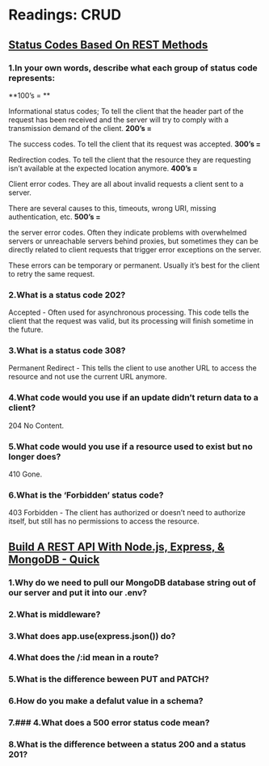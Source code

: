 # Readings: CRUD
## [Status Codes Based On REST Methods](https://www.moesif.com/blog/technical/api-design/Which-HTTP-Status-Code-To-Use-For-Every-CRUD-App/)
### 1.In your own words, describe what each group of status code represents:

**100’s = **

Informational status codes; To tell the client that the header part of the request has been received and the server will try to comply with a transmission demand of the client. 
**200’s =**

The success codes. To tell the client that its request was accepted. 
 **300’s =**

 Redirection codes. To tell the client that the resource they are requesting isn’t available at the expected location anymore. 
 **400’s =**

Client error codes. They are all about invalid requests a client sent to a server.

There are several causes to this, timeouts, wrong URI, missing authentication, etc. 
**500’s =**

the server error codes. Often they indicate problems with overwhelmed servers or unreachable servers behind proxies, but sometimes they can be directly
related to client requests that trigger error exceptions on the server. 

These errors can be temporary or permanent. Usually it’s best for the client to 
retry the same request.


### 2.What is a status code 202?

Accepted - Often used for asynchronous processing. This code tells the client that the request was valid, but its processing will finish sometime in the future. 

### 3.What is a status code 308?
Permanent Redirect - This tells the client to use another URL to access the resource and not use the current URL anymore. 

### 4.What code would you use if an update didn’t return data to a client?

204 No Content.

### 5.What code would you use if a resource used to exist but no longer does?

410 Gone.

### 6.What is the ‘Forbidden’ status code?

403 Forbidden - The client has authorized or doesn’t need to authorize itself, but still has no permissions to access the resource.


## [Build A REST API With Node.js, Express, & MongoDB - Quick](https://www.youtube.com/watch?v=fgTGADljAeg)

### 1.Why do we need to pull our MongoDB database string out of our server and put it into our .env?
### 2.What is middleware?
### 3.What does app.use(express.json()) do?
### 4.What does the /:id mean in a route?
### 5.What is the difference beween PUT and PATCH?
### 6.How do you make a defalut value in a schema?
### 7.### 4.What does a 500 error status code mean?
### 8.What is the difference between a status 200 and a status 201?
